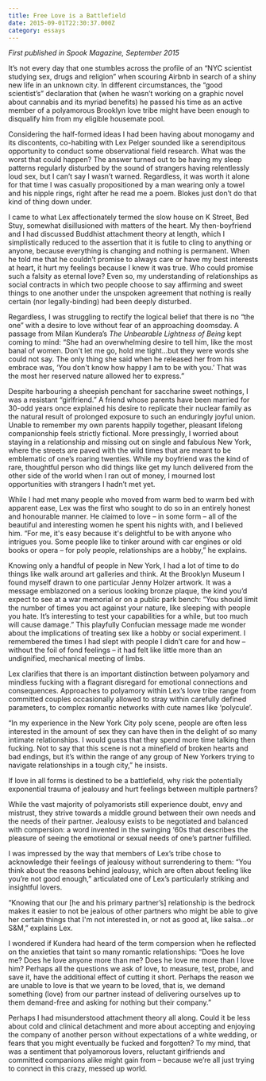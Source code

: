 ```yaml
---
title: Free Love is a Battlefield
date: 2015-09-01T22:30:37.000Z
category: essays
---
```

_First published in Spook Magazine, September 2015_

It’s not every day that one stumbles across the profile of an “NYC scientist studying sex, drugs and religion” when scouring Airbnb in search of a shiny new life in an unknown city. In different circumstances, the “good scientist’s” declaration that (when he wasn’t working on a graphic novel about cannabis and its myriad benefits) he passed his time as an active member of a polyamorous Brooklyn love tribe might have been enough to disqualify him from my eligible housemate pool. 

Considering the half-formed ideas I had been having about monogamy and its discontents, co-habiting with Lex Pelger sounded like a serendipitous opportunity to conduct some observational field research. What was the worst that could happen? The answer turned out to be having my sleep patterns regularly disturbed by the sound of strangers having relentlessly loud sex, but I can’t say I wasn’t warned. Regardless, it was worth it alone for that time I was casually propositioned by a man wearing only a towel and his nipple rings, right after he read me a poem. Blokes just don’t do that kind of thing down under. 

I came to what Lex affectionately termed the slow house on K Street, Bed Stuy, somewhat disillusioned with matters of the heart. My then-boyfriend and I had discussed Buddhist attachment theory at length, which I simplistically reduced to the assertion that it is futile to cling to anything or anyone, because everything is changing and nothing is permanent. When he told me that he couldn’t promise to always care or have my best interests at heart, it hurt my feelings because I knew it was true. Who could promise such a falsity as eternal love? Even so, my understanding of relationships as social contracts in which two people choose to say affirming and sweet things to one another under the unspoken agreement that nothing is really certain (nor legally-binding) had been deeply disturbed. 

Regardless, I was struggling to rectify the logical belief that there is no “the one” with a desire to love without fear of an approaching doomsday. A passage from Milan Kundera’s _The Unbearable Lightness of Being_ kept coming to mind: “She had an overwhelming desire to tell him, like the most banal of women. Don't let me go, hold me tight…but they were words she could not say. The only thing she said when he released her from his embrace was, ‘You don't know how happy I am to be with you.’ That was the most her reserved nature allowed her to express.” 

Despite harbouring a sheepish penchant for saccharine sweet nothings, I was a resistant “girlfriend.” A friend whose parents have been married for 30-odd years once explained his desire to replicate their nuclear family as the natural result of prolonged exposure to such an enduringly joyful union.  Unable to remember my own parents happily together, pleasant lifelong companionship feels strictly fictional. More pressingly, I worried about staying in a relationship and missing out on single and fabulous New York, where the streets are paved with the wild times that are meant to be emblematic of one’s roaring twenties. While my boyfriend was the kind of rare, thoughtful person who did things like get my lunch delivered from the other side of the world when I ran out of money, I mourned lost opportunities with strangers I hadn’t met yet. 

While I had met many people who moved from warm bed to warm bed with apparent ease, Lex was the first who sought to do so in an entirely honest and honourable manner. He claimed to love – in some form – all of the beautiful and interesting women he spent his nights with, and I believed him. “For me, it's easy because it's delightful to be with anyone who intrigues you. Some people like to tinker around with car engines or old books or opera – for poly people, relationships are a hobby,” he explains. 

Knowing only a handful of people in New York, I had a lot of time to do things like walk around art galleries and think. At the Brooklyn Museum I found myself drawn to one particular Jenny Holzer artwork. It was a message emblazoned on a serious looking bronze plaque, the kind you’d expect to see at a war memorial or on a public park bench: “You should limit the number of times you act against your nature, like sleeping with people you hate. It’s interesting to test your capabilities for a while, but too much will cause damage.” This playfully Confucian message made me wonder about the implications of treating sex like a hobby or social experiment. I remembered the times I had slept with people I didn’t care for and how – without the foil of fond feelings – it had felt like little more than an undignified, mechanical meeting of limbs. 

Lex clarifies that there is an important distinction between polyamory and mindless fucking with a flagrant disregard for emotional connections and consequences. Approaches to polyamory within Lex’s love tribe range from committed couples occasionally allowed to stray within carefully defined parameters, to complex romantic networks with cute names like ‘polycule’. 

“In my experience in the New York City poly scene, people are often less interested in the amount of sex they can have then in the delight of so many intimate relationships. I would guess that they spend more time talking then fucking. Not to say that this scene is not a minefield of broken hearts and bad endings, but it’s within the range of any group of New Yorkers trying to navigate relationships in a tough city,” he insists.

If love in all forms is destined to be a battlefield, why risk the potentially exponential trauma of jealousy and hurt feelings between multiple partners? 

While the vast majority of polyamorists still experience doubt, envy and mistrust, they strive towards a middle ground between their own needs and the needs of their partner. Jealousy exists to be negotiated and balanced with compersion: a word invented in the swinging ‘60s that describes the pleasure of seeing the emotional or sexual needs of one’s partner fulfilled.

I was impressed by the way that members of Lex’s tribe chose to acknowledge their feelings of jealousy without surrendering to them: “You think about the reasons behind jealousy, which are often about feeling like you’re not good enough,” articulated one of Lex’s particularly striking and insightful lovers. 

“Knowing that our \[he and his primary partner’s] relationship is the bedrock makes it easier to not be jealous of other partners who might be able to give her certain things that I'm not interested in, or not as good at, like salsa…or S&M,” explains Lex. 

I wondered if Kundera had heard of the term compersion when he reflected on the anxieties that taint so many romantic relationships: “Does he love me? Does he love anyone more than me? Does he love me more than I love him? Perhaps all the questions we ask of love, to measure, test, probe, and save it, have the additional effect of cutting it short. Perhaps the reason we are unable to love is that we yearn to be loved, that is, we demand something (love) from our partner instead of delivering ourselves up to them demand-free and asking for nothing but their company.” 

Perhaps I had misunderstood attachment theory all along. Could it be less about cold and clinical detachment and more about accepting and enjoying the company of another person without expectations of a white wedding, or fears that you might eventually be fucked and forgotten? To my mind, that was a sentiment that polyamorous lovers, reluctant girlfriends and committed companions alike might gain from – because we’re all just trying to connect in this crazy, messed up world.
